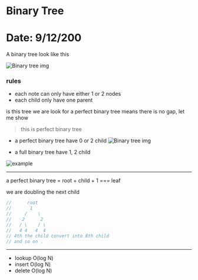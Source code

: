 # Binary Tree

# Date: 9/12/200

A binary tree look like this

![Binary tree img](https://cdn.programiz.com/sites/tutorial2program/files/perfect-binary-tree_0.png)

### rules

- each note can only have either 1 or 2 nodes
- each child only have one parent

is this tree we are look for a perfect binary tree means there is no gap, let me show

> this is perfect binary tree

- a perfect binary tree have 0 or 2 child
  ![Binary tree img](https://cdn.programiz.com/sites/tutorial2program/files/perfect-binary-tree_0.png)

<!-- --- -->

- a full binary tree have 1, 2 child

![example](https://miro.medium.com/max/1200/1*CMGFtehu01ZEBgzHG71sMg.png)

---

a perfect binary tree = root + child + 1 === leaf

we are doubling the next child

```js
//      root
//       1
//     /    \
//    2      2
//   / \    / \
//   4 4   4  4
// 4th the child convert into 8th child
// and so on .
```

---

- lookup O(log N)
- insert O(log N)
- delete O(log N)
